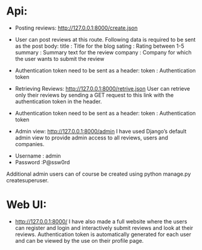# Api:

* Posting reviews:
http://127.0.0.1:8000/create.json 
- User can post reviews at this route. Following data is required to be sent as the post body:
title 		: 	Title for the blog
sating		:	Rating between 1-5
summary	:	Summary text for the review
company	: 	Company for which the user wants to submit the review

- Authentication token need to be sent as a header:
token		:	 Authentication token

* Retrieving Reviews:
http://127.0.0.1:8000/retrive.json
User can retrieve only their reviews by sending a GET request to this link with the authentication token in the header.

- Authentication token need to be sent as a header:
token		:	 Authentication token

* Admin view:
http://127.0.0.1:8000/admin
I have used Django’s default admin view to provide admin access to all reviews, users and companies.  

- Username	: admin
- Password	:P@ssw0rd

Additional admin users can of course be created using python manage.py createsuperuser.

# Web UI: 

* http://127.0.0.1:8000/
I have also made a full website where the users can register and login and interactively submit reviews and look at their reviews. 
Authentication token is automatically generated for each user and can be viewed by the use on their profile page.
